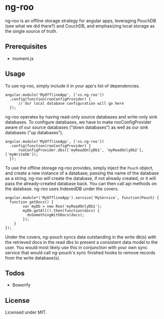 # ng-roo
ng-roo is an offline storage strategy for angular apps, leveraging PouchDB
(see what we did there?) and CouchDB, and emphasizing local storage as the single
source of truth.

## Prerequisites
* moment.js

## Usage
To use ng-roo, simply include it in your app's list of dependencies.

```
angular.module('MyOfflineApp', ['vs.ng-roo'])
  .config(function(rooConfigProvider) {
	  // Our local database configuration will go here
  });
```

ng-roo operates by having read-only source databases and write-only sink
databases. To configure databases, we have to make rooConfigProvider aware of
our source databases ("down databases") as well as our sink databases ("up databases").

```
angular.module('MyOfflineApp', ['vs.ng-roo'])
  .config(function(rooConfigProvider) {
	  rooConfigProvider.dbs(['myReadOnlyDb1', 'myReadOnlyDb2'], ['myWriteDb']);
  });
```

To use the offline storage ng-roo provides, simply inject the `Pouch` object,
and create a new instance of a database, passing the name of the database as a
string. ng-roo will create the database, if not already created, or it will
pass the already-created database back. You can then call api methods on the
database. ng-roo uses IndexedDB under the covers.

```
angular.module*('MyOfflineApp').service('MyService', function(Pouch) {
  function getDocs() {
		var myDb = new Roo('myReadOnlyDb1');
		myDb.getAll().then(function(docs) {
		  doSomethingWithDocs(docs);
		});
	}
});
```

Under the covers, ng-pouch syncs data outstanding in the write db(s) with the
retrieved docs in the read dbs to present a consistent data model to the user.
You would most likely use this in conjunction with your own sync service that
would call ng-pouch's sync finished hooks to remove records from the write
database(s).

## Todos
* Bowerify

## License
Licensed under MIT.
